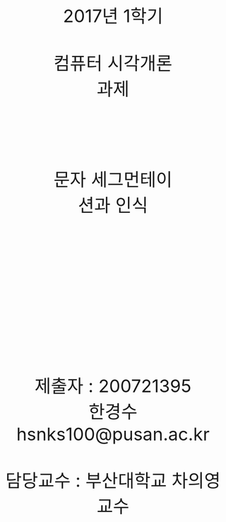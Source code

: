 <p style="text-align: center; font-size:30pt;margin:100px">
2017년 1학기<br /><br />
컴퓨터 시각개론 과제 <br /><br />
<br /><br />
문자 세그먼테이션과 인식

</p>
<br />
<br />
<br />
<p style="text-align: center; font-size:30pt;margin-top:200px">
제출자 : 200721395<br />
한경수 hsnks100@pusan.ac.kr<br />
<br />
담당교수 : 부산대학교 차의영 교수<br />


</p>

